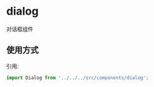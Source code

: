 # dialog

对话框组件

## 使用方式

引用:
```javascript
import Dialog from '../../../src/components/dialog';
```
